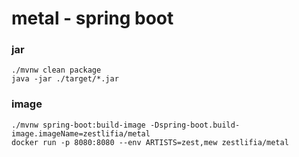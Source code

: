 # metal - spring boot

### jar   
`./mvnw clean package`  
`java -jar ./target/*.jar`    
### image    
`./mvnw spring-boot:build-image -Dspring-boot.build-image.imageName=zestlifia/metal`  
`docker run -p 8080:8080 --env ARTISTS=zest,mew zestlifia/metal`